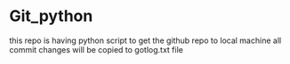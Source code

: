 # Git_python

this repo is having python script to get the github repo to local machine
all commit changes will be copied to gotlog.txt file 
